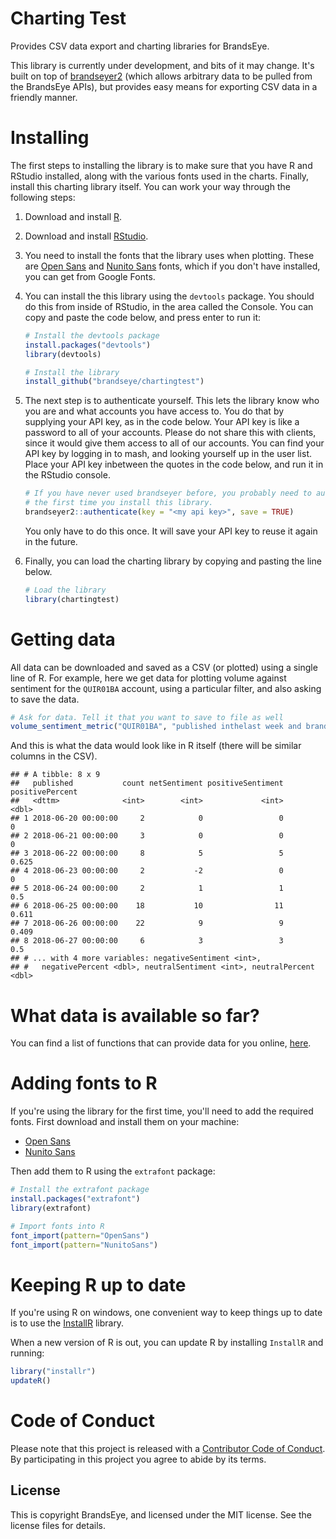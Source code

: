
<!-- README.md is generated from README.Rmd. Please edit that file -->
Charting Test
=============

Provides CSV data export and charting libraries for BrandsEye.

This library is currently under development, and bits of it may change. It's built on top of [brandseyer2](https://brandseye.github.io/brandseyer2) (which allows arbitrary data to be pulled from the BrandsEye APIs), but provides easy means for exporting CSV data in a friendly manner.

Installing
==========

The first steps to installing the library is to make sure that you have R and RStudio installed, along with the various fonts used in the charts. Finally, install this charting library itself. You can work your way through the following steps:

1.  Download and install [R](https://cran.rstudio.com/).

2.  Download and install [RStudio](https://www.rstudio.com/products/rstudio/download/).

3.  You need to install the fonts that the library uses when plotting. These are [Open Sans](https://fonts.google.com/specimen/Open+Sans) and [Nunito Sans](https://fonts.google.com/specimen/Nunito+Sans) fonts, which if you don't have installed, you can get from Google Fonts.

4.  You can install the this library using the `devtools` package. You should do this from inside of RStudio, in the area called the Console. You can copy and paste the code below, and press enter to run it:

    ``` r
    # Install the devtools package
    install.packages("devtools")
    library(devtools)

    # Install the library
    install_github("brandseye/chartingtest")
    ```

5.  The next step is to authenticate yourself. This lets the library know who you are and what accounts you have access to. You do that by supplying your API key, as in the code below. Your API key is like a password to all of your accounts. Please do not share this with clients, since it would give them access to all of our accounts. You can find your API key by logging in to mash, and looking yourself up in the user list. Place your API key inbetween the quotes in the code below, and run it in the RStudio console.

    ``` r
    # If you have never used brandseyer before, you probably need to authenticate
    # the first time you install this library. 
    brandseyer2::authenticate(key = "<my api key>", save = TRUE)
    ```

    You only have to do this once. It will save your API key to reuse it again in the future.

6.  Finally, you can load the charting library by copying and pasting the line below.

    ``` r
    # Load the library
    library(chartingtest)
    ```

Getting data
============

All data can be downloaded and saved as a CSV (or plotted) using a single line of R. For example, here we get data for plotting volume against sentiment for the `QUIR01BA` account, using a particular filter, and also asking to save the data.

``` r
# Ask for data. Tell it that you want to save to file as well
volume_sentiment_metric("QUIR01BA", "published inthelast week and brand isorchildof 10006", save = TRUE)
```

And this is what the data would look like in R itself (there will be similar columns in the CSV).

    ## # A tibble: 8 x 9
    ##   published           count netSentiment positiveSentiment positivePercent
    ##   <dttm>              <int>        <int>             <int>           <dbl>
    ## 1 2018-06-20 00:00:00     2            0                 0           0    
    ## 2 2018-06-21 00:00:00     3            0                 0           0    
    ## 3 2018-06-22 00:00:00     8            5                 5           0.625
    ## 4 2018-06-23 00:00:00     2           -2                 0           0    
    ## 5 2018-06-24 00:00:00     2            1                 1           0.5  
    ## 6 2018-06-25 00:00:00    18           10                11           0.611
    ## 7 2018-06-26 00:00:00    22            9                 9           0.409
    ## 8 2018-06-27 00:00:00     6            3                 3           0.5  
    ## # ... with 4 more variables: negativeSentiment <int>,
    ## #   negativePercent <dbl>, neutralSentiment <int>, neutralPercent <dbl>

What data is available so far?
==============================

You can find a list of functions that can provide data for you online, [here](reference/index.html).

Adding fonts to R
=================

If you're using the library for the first time, you'll need to add the required fonts. First download and install them on your machine:

-   [Open Sans](https://fonts.google.com/specimen/Open+Sans)
-   [Nunito Sans](https://fonts.google.com/specimen/Nunito+Sans)

Then add them to R using the `extrafont` package:

``` r
# Install the extrafont package
install.packages("extrafont")
library(extrafont)

# Import fonts into R
font_import(pattern="OpenSans")
font_import(pattern="NunitoSans")
```

Keeping R up to date
====================

If you're using R on windows, one convenient way to keep things up to date is to use the [InstallR](https://github.com/talgalili/installr) library.

When a new version of R is out, you can update R by installing `InstallR` and running:

``` r
library("installr")
updateR()
```

Code of Conduct
===============

Please note that this project is released with a [Contributor Code of Conduct](CODE_OF_CONDUCT.md). By participating in this project you agree to abide by its terms.

License
-------

This is copyright BrandsEye, and licensed under the MIT license. See the license files for details.
